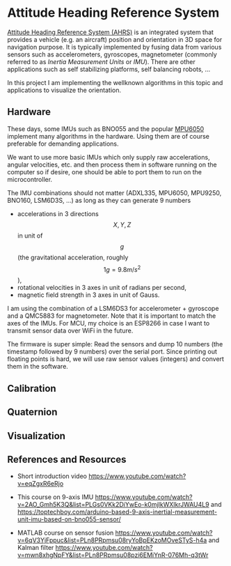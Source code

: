 # Attitude Heading Reference System

[Attitude Heading Reference System (AHRS)](https://www.faa.gov/documentLibrary/media/Advisory_Circular/AC_20-181.pdf) is an integrated system that provides a vehicle (e.g. an aircraft) position and orientation in 3D space for navigation purpose. It is typically implemented by fusing data from various sensors such as accelerometers, gyroscopes, magnetometer (commonly referred to as *Inertia Measurement Units* or *IMU*). There are other applications such as self stabilizing platforms, self balancing robots, ...

In this project I am implementing the wellknown algorithms in this topic and applications to visualize the orientation.

## Hardware

These days, some IMUs such as BNO055 and the popular [MPU6050](https://mjwhite8119.github.io/Robots/mpu6050) implement many algorithms in the hardware. Using them are of course preferable for demanding applications.

We want to use more basic IMUs which only supply raw accelerations, angular velocities, etc. and then process them in software running on the computer so if desire, one should be able to port them to run on the microcontroller.

The IMU combinations should not matter (ADXL335, MPU6050, MPU9250, BNO160, LSM6D3S, ...) as long as they can generate 9 numbers

 * accelerations in 3 directions $$X, Y, Z$$ in unit of $$g$$ (the gravitational acceleration, roughly $$1g = 9.8 m/s^2$$),
 * rotational velocities in 3 axes in unit of radians per second,
 * magnetic field strength in 3 axes in unit of Gauss.

I am using the combination of a LSM6DS3 for accelerometer + gyroscope and a QMC5883 for magnetometer. Note that it is important to match the axes of the IMUs. For MCU, my choice is an ESP8266 in case I want to transmit sensor data over WiFi in the future.

The firmware is super simple: Read the sensors and dump 10 numbers (the timestamp followed by 9 numbers) over the serial port. Since printing out floating points is hard, we will use raw sensor values (integers) and convert them in the software.

## Calibration

## Quaternion

## Visualization

## References and Resources

 * Short introduction video https://www.youtube.com/watch?v=eqZgxR6eRjo

 * This course on 9-axis IMU https://www.youtube.com/watch?v=2AO_Gmh5K3Q&list=PLGs0VKk2DiYwEo-k0mjIkWXlkrJWAU4L9 and https://toptechboy.com/arduino-based-9-axis-inertial-measurement-unit-imu-based-on-bno055-sensor/

 * MATLAB course on sensor fusion https://www.youtube.com/watch?v=6qV3YjFppuc&list=PLn8PRpmsu08ryYoBpEKzoMOveSTyS-h4a and Kalman filter https://www.youtube.com/watch?v=mwn8xhgNpFY&list=PLn8PRpmsu08pzi6EMiYnR-076Mh-q3tWr
